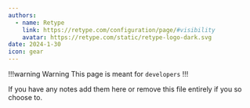 ```yaml
---
authors: 
  - name: Retype
    link: https://retype.com/configuration/page/#visibility
    avatar: https://retype.com/static/retype-logo-dark.svg
date: 2024-1-30
icon: gear
---
```


!!!warning Warning
This page is meant for `developers`
!!!

If you have any notes add them here or remove this file entirely if you so choose to.